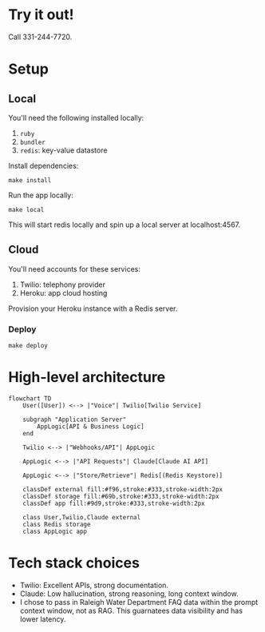 # Try it out!

Call 331-244-7720.

# Setup

## Local

You'll need the following installed locally:

1. `ruby`
2. `bundler`
3. `redis`: key-value datastore

Install dependencies:

```
make install
```

Run the app locally:

```
make local
```

This will start redis locally and spin up a local server at localhost:4567.

## Cloud

You'll need accounts for these services:

1. Twilio: telephony provider
2. Heroku: app cloud hosting

Provision your Heroku instance with a Redis server.

### Deploy

```
make deploy
```

# High-level architecture

```mermaid
flowchart TD
    User([User]) <--> |"Voice"| Twilio[Twilio Service]

    subgraph "Application Server"
        AppLogic[API & Business Logic]
    end

    Twilio <--> |"Webhooks/API"| AppLogic

    AppLogic <--> |"API Requests"| Claude[Claude AI API]

    AppLogic <--> |"Store/Retrieve"| Redis[(Redis Keystore)]

    classDef external fill:#f96,stroke:#333,stroke-width:2px
    classDef storage fill:#69b,stroke:#333,stroke-width:2px
    classDef app fill:#9d9,stroke:#333,stroke-width:2px

    class User,Twilio,Claude external
    class Redis storage
    class AppLogic app
```

# Tech stack choices

* Twilio: Excellent APIs, strong documentation.
* Claude: Low hallucination, strong reasoning, long context window.
* I chose to pass in Raleigh Water Department FAQ data within the prompt context window, not as RAG. This guarnatees data visibility and has lower latency.

